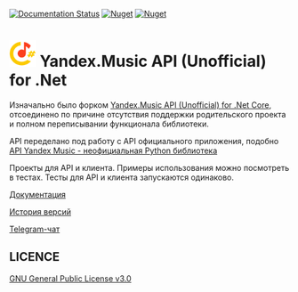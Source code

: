 [![Documentation Status](https://readthedocs.org/projects/yandexmusicapicsharp/badge/?version=latest)](https://yandexmusicapicsharp.readthedocs.io/ru/latest/?badge=latest)
[![Nuget](https://img.shields.io/nuget/v/KM.Yandex.Music.Api?label=KM.Yandex.Music.Api)](https://www.nuget.org/packages/KM.Yandex.Music.Api/)
[![Nuget](https://img.shields.io/nuget/v/KM.Yandex.Music.Client?label=KM.Yandex.Music.Client)](https://www.nuget.org/packages/KM.Yandex.Music.Client/)

# <img width="48" height="48" src="src/Resources/icon.png"> Yandex.Music API (Unofficial) for .Net

Изначально было форком [Yandex.Music API (Unofficial) for .Net Core](https://github.com/Winster332/Yandex.Music.Api), отсоединено по причине отсутствия поддержки родительского проекта и полном переписывании функционала библиотеки.

API переделано под работу с API официального приложения, подобно [API Yandex Music - неофициальная Python библиотека](https://github.com/MarshalX/yandex-music-api) 

Проекты для API и клиента. Примеры использования можно посмотреть в тестах. Тесты для API и клиента запускаются одинаково.

[Документация](https://yandexmusicapicsharp.readthedocs.io/ru/latest/index.html)

[История версий](https://github.com/K1llMan/Yandex.Music.Api/blob/master/CHANGELOG.md)

[Telegram-чат](https://t.me/yandex_music_api)

## LICENCE
[GNU General Public License v3.0](https://github.com/K1llMan/Yandex.Music.Api/blob/master/LICENSE)
